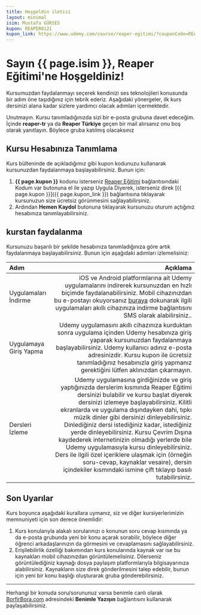```yaml
---
title: Hoşgeldin iletisi
layout: minimal
isim: Mustafa GÜRSES
kupon: REAPER0121
kupon_link: https://www.udemy.com/course/reaper-egitimi/?couponCode=REAPER0121&password=reaper101
---
```

# Sayın {{ page.isim }}, Reaper Eğitimi'ne Hoşgeldiniz!

Kursumuzdan faydalanmayı seçerek kendinizi ses teknolojileri konusunda bir adım öne taşıdığınız için tebrik ederiz. Aşağıdaki yönergeler, ilk kurs dersinizi alana kadar sizlere yardımcı olacak adımları içermektedir.

Unutmayın. Kursu tanımladığınızda sizi bir e-posta grubuna davet edeceğim. İçinde **reaper-tr** ya da **Reaper Türkiye** geçen bir mail alırsanız onu boş olarak yanıtlayın. Böylece gruba katılmış olacaksınız

## Kursu Hesabınıza Tanımlama

Kurs bülteninde de açıkladığımız gibi kupon kodunuzu kullanarak kursunuzdan faydalanmaya başlayabilirsiniz. Bunun için:

1. **{{ page.kupon }}** kodunu isterseniz [Reaper Eğitimi](https://udemy.com/reaper-egitimi/?password=reaper101) bağlantısındaki Kodum var butonuna el ile yazıp Uygula Diyerek, isterseniz direk [{{ page.kupon }}]({{ page.kupon_link }}) bağlantısına tıklayarak kursunuzun size ücretsiz görünmesini sağlayabilirsiniz.
2. Ardından **Hemen Kaydol** butonuna tıklayarak kursunuzu oturum açtığınız hesabınıza tanımlayabilirsiniz.

## kurstan faydalanma

Kursunuzu başarılı bir şekilde hesabınıza tanımladığınıza göre artık faydalanmaya başlayabilirsiniz. Bunun için aşağıdaki adımları izlemelisiniz:

| Adım | Açıklama |
| :--- | ---: |
| Uygulamaları İndirme | iOS ve Android platformlarına ait Udemy uygulamalarını indirerek kursunuzdan en hızlı biçimde faydalanabilirsiniz. Mobil cihazınızdan bu e-postayı okuyorsanız [buraya](https://udemy.app.link/garBkjjtDO) dokunarak ilgili uygulamaları akıllı cihazınıza indirme bağlantısını SMS olarak alabilirsiniz.. |
| Uygulamaya Giriş Yapma | Udemy uygulamasını akıllı cihazınıza kurduktan sonra uygulama içinden Udemy hesabınıza giriş yaparak kursunuzdan faydalanmaya başlayabilirsiniz. Udemy kullanıcı adınız e-posta adresinizdir. Kursu kupon ile ücretsiz tanımladığınız hesabınızla giriş yapmanız gerektiğini lütfen aklınızdan çıkarmayın. |
| Dersleri İzleme | Udemy uygulamasına girdiğinizde ve giriş yaptığınızda derslerim kısmında Reaper Eğitimi dersinizi bulabilir ve kursu başlat diyerek dersinizi izlemeye başlayabilirsiniz. Kilitli ekranlarda ve uygulama dışındayken dahi, tıpkı müzik dinler gibi dersinizi dinleyebilirsiniz. Dinlediğiniz dersi istediğiniz kadar, istediğiniz yerde dinleyebilirsiniz. Kursu Çevrim Dışına kaydederek internetinizin olmadığı yerlerde bile Udemy uygulamasıyla kursu dinleyebilirsiniz. Ders ile ilgili özel içeriklere ulaşmak için (örneğin soru-cevap, kaynaklar vesaire), dersin içindekiler kısmındaki ismine çift tıklayıp basılı tutabilirsiniz. |

## Son Uyarılar

Kurs boyunca aşağıdaki kurallara uymanız, siz ve diğer kursiyerlerimizin memnuniyeti için son derece önemlidir:

1. Kurs konularıyla alakalı sorularınızı o konunun soru cevap kısmında ya da e-posta grubunda yeni bir konu açarak sorabilir, böylece diğer öğrenci arkadaşlarınızın da görmesini ve cevaplamasını sağlayabilirsiniz.
2. Erişilebilirlik özelliği bakımından kurs konularında kaynak var ise bu kaynakları mobil cihazınızdan görüntülemelisiniz. Dilerseniz görüntülediğiniz kaynağı dosya paylaşım platformlarıyla bilgisayarınıza alabilirsiniz. Kaynakların size direk gönderilmesini talep edebilir, bunun için yeni bir konu başlığı oluşturarak gruba gönderebilirsiniz.

----------

Herhangi bir konuda soru/sorununuz varsa benimle canlı olarak [BorfirBora.com](https://borfirbora.com) adresindeki **Benimle Yazışın** bağlantısını kullanarak paylaşabilirsiniz.

